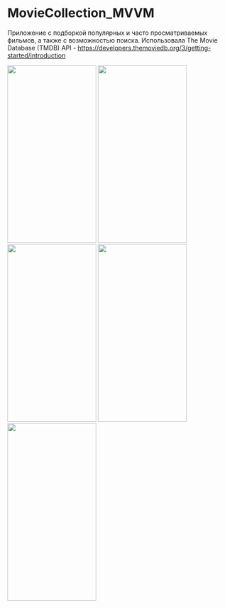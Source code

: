 # MovieCollection_MVVM

Приложение с подборкой популярных и часто просматриваемых фильмов, а также с возможностью поиска.
Использовала The Movie Database (TMDB) API - https://developers.themoviedb.org/3/getting-started/introduction

<img src=https://user-images.githubusercontent.com/89018935/194552064-f7f00b22-c099-4865-8a52-98a24b693851.png width="200" height="400">
<img src=https://user-images.githubusercontent.com/89018935/194552079-96ecafbc-60a3-4f7e-a7e0-c4480b493848.png width="200" height="400">
<img src=https://user-images.githubusercontent.com/89018935/194552244-264eb561-e306-414c-a48d-d5af00cf6f42.png width="200" height="400">
<img src=https://user-images.githubusercontent.com/89018935/194552254-f582cb3a-7353-4573-90ff-0a5dc4c89768.png width="200" height="400">
<img src=https://user-images.githubusercontent.com/89018935/194552266-839bc98e-4a40-4108-be54-ba44fce2b8c6.png width="200" height="400">
